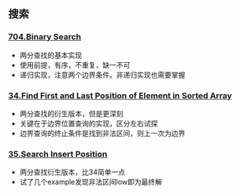 ## 搜索

### [704.Binary Search](https://leetcode.com/problems/binary-search/)

- 两分查找的基本实现
- 使用前提，有序，不重复，缺一不可
- 递归实现，注意两个边界条件。非递归实现也需要掌握

### [34.Find First and Last Position of Element in Sorted Array](https://leetcode.com/problems/find-first-and-last-position-of-element-in-sorted-array/)

- 两分查找的衍生版本，但是更深刻
- 关键在于边界位置查询的实现，区分左右试探
- 边界查询的终止条件是找到非法区间，则上一次为边界

### [35.Search Insert Position](https://leetcode.com/problems/search-insert-position/)

- 两分查找衍生版本，比34简单一点
- 试了几个example发现非法区间low即为最终解
